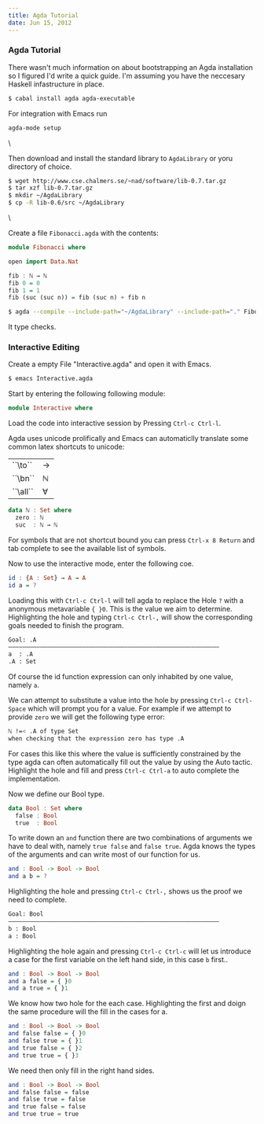 ```yaml
---
title: Agda Tutorial
date: Jun 15, 2012
---
```


### Agda Tutorial

There wasn't much information on about bootstrapping
an Agda installation so I figured I'd write a quick guide.
I'm assuming you have the neccesary Haskell infastructure in
place.

```bash
$ cabal install agda agda-executable

```

For integration with Emacs run

```bash
agda-mode setup
```

\

Then download and install the standard library to ``AgdaLibrary`` or
yoru directory of choice.

```bash
$ wget http://www.cse.chalmers.se/~nad/software/lib-0.7.tar.gz
$ tar xzf lib-0.7.tar.gz
$ mkdir ~/AgdaLibrary
$ cp -R lib-0.6/src ~/AgdaLibrary
```

\

Create a file ``Fibonacci.agda`` with the contents:

```haskell
module Fibonacci where

open import Data.Nat

fib : ℕ → ℕ
fib 0 = 0
fib 1 = 1
fib (suc (suc n)) = fib (suc n) + fib n
```

```bash
$ agda --compile --include-path="~/AgdaLibrary" --include-path="." Fibonacci.agda
```

It type checks.

### Interactive Editing

Create a empty File "Interactive.agda" and open it with Emacs.

```bash
$ emacs Interactive.agda
```

Start by entering the following following module:

```haskell
module Interactive where
```

Load the code into interactive session by Pressing ``Ctrl-c
Ctrl-l``.

Agda uses unicode prolifically and Emacs can automaticlly
translate some common latex shortcuts to unicode:

<table>
<tr>
<td>``\to``</td>
<td>→</td>
</tr>
<tr>
<td>``\bn``</td>
<td>ℕ</td>
</tr>
<tr>
<td>``\all``</td>
<td>∀</td>
</tr>
</table>


```haskell
data ℕ : Set where
  zero : ℕ
  suc  : ℕ → ℕ
```

For symbols that are not shortcut bound you can press ``Ctrl-x 8
Return`` and tab complete to see the available list of symbols.

Now to use the interactive mode, enter the following coe.

```haskell
id : {A : Set} → A → A
id a = ?
```

Loading this with ``Ctrl-c Ctrl-l`` will tell agda to replace the
Hole `?` with a anonymous metavariable ``{ }0``. This is the
value we aim to determine. Highlighting the hole and typing
``Ctrl-c Ctrl-,`` will show the corresponding goals needed to
finish the program.


```bash
Goal: .A
————————————————————————————————————————————————————————————
a  : .A
.A : Set
```

Of course the id function expression can only inhabited by one
value, namely ``a``.

We can attempt to substitute a value into the hole by pressing
``Ctrl-c Ctrl-Space`` which will prompt you for a value. For
example if we attempt to provide ``zero`` we will get the
following type error:

```bash
ℕ !=< .A of type Set
when checking that the expression zero has type .A
```

For cases this like this where the value is sufficiently
constrained by the type agda can often automatically fill out the
value by using the Auto tactic. Highlight the hole and fill and
press ``Ctrl-c Ctrl-a`` to auto complete the implementation.

Now we define our Bool type.

```haskell
data Bool : Set where
  false : Bool
  true  : Bool
```

To write down an `and` function there are two combinations of
arguments we have to deal with, namely `true false` and `false
true`. Agda knows the types of the arguments and can write most
of our function for us.

```haskell
and : Bool -> Bool -> Bool
and a b = ?
```

Highlighting the hole and pressing ``Ctrl-c Ctrl-,`` shows us the
proof we need to complete.

```bash
Goal: Bool
————————————————————————————————————————————————————————————
b : Bool
a : Bool
```

Highlighting the hole again and pressing ``Ctrl-c Ctrl-c`` will
let us introduce a case for the first variable on the left hand
side, in this case ``b`` first..

```haskell
and : Bool -> Bool -> Bool
and a false = { }0
and a true = { }1
```

We know how two hole for the each case. Highlighting the first
and doign the same procedure will the fill in the cases for a.

```haskell
and : Bool -> Bool -> Bool
and false false = { }0
and false true = { }1
and true false = { }2
and true true = { }3
```

We need then only fill in the right hand sides.

```haskell
and : Bool -> Bool -> Bool
and false false = false
and false true = false
and true false = false
and true true = true
```
